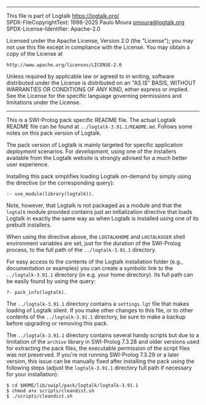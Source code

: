 ________________________________________________________________________

This file is part of Logtalk <https://logtalk.org/>  
SPDX-FileCopyrightText: 1998-2025 Paulo Moura <pmoura@logtalk.org>  
SPDX-License-Identifier: Apache-2.0

Licensed under the Apache License, Version 2.0 (the "License");
you may not use this file except in compliance with the License.
You may obtain a copy of the License at

    http://www.apache.org/licenses/LICENSE-2.0

Unless required by applicable law or agreed to in writing, software
distributed under the License is distributed on an "AS IS" BASIS,
WITHOUT WARRANTIES OR CONDITIONS OF ANY KIND, either express or implied.
See the License for the specific language governing permissions and
limitations under the License.
________________________________________________________________________


This is a SWI-Prolog pack specific README file. The actual Logtalk
README file can be found at `../logtalk-3.91.1/README.md`. Follows
some notes on this pack version of Logtalk.

The pack version of Logtalk is mainly targeted for specific application
*deployment* scenarios. For *development*, using one of the installers
available from the Logtalk website is strongly advised for a much better
user experience.

Installing this pack simplifies loading Logtalk on-demand by simply
using the directive (or the corresponding query):

	:- use_module(library(logtalk)).

Note, however, that Logtalk is not packaged as a module and that the
`logtalk` module provided contains just an initialization directive
that loads Logtalk in exactly the same way as when Logtalk is installed
using one of its prebuilt installers.

When using the directive above, the `LOGTALKHOME` and `LOGTALKUSER`
shell environment variables are set, just for the duration of the
SWI-Prolog process, to the full path of the `../logtalk-3.91.1`
directory.

For easy access to the contents of the Logtalk installation folder
(e.g., documentation or examples) you can create a symbolic link to the
`../logtalk-3.91.1` directory (in e.g. your home directory). Its full
path can be easily found by using the query:

	?- pack_info(logtalk).

The `../logtalk-3.91.1` directory contains a `settings.lgt` file that
makes loading of Logtalk silent. If you make other changes to this file,
or to other contents of the `../logtalk-3.91.1` directory, be sure to
make a backup before upgrading or removing this pack.

The `../logtalk-3.91.1` directory contains several handy scripts but due
to a limitation of the `archive` library in SWI-Prolog 7.3.28 and older
versions used for extracting the pack files, the executable permission
of the script files was not preserved. If you're not running SWI-Prolog
7.3.29 or a later version, this issue can be manually fixed after installing
the pack using the following steps (adjust the `logtalk-3.91.1` directory
full path if necessary for your installation):

	$ cd $HOME/lib/swipl/pack/logtalk/logtalk-3.91.1
	$ chmod a+x scripts/cleandist.sh
	$ ./scripts/cleandist.sh
